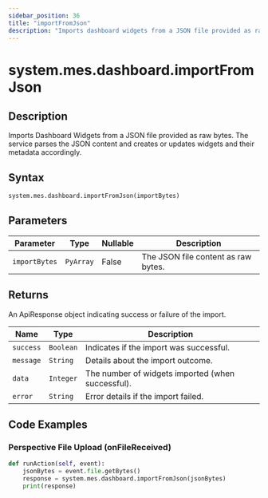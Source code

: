 ```yaml
---
sidebar_position: 36
title: "importFromJson"
description: "Imports dashboard widgets from a JSON file provided as raw bytes."
---
```


# system.mes.dashboard.importFromJson

## Description

Imports Dashboard Widgets from a JSON file provided as raw bytes. The service parses the JSON content and creates or
updates widgets and their metadata accordingly.

## Syntax

```python
system.mes.dashboard.importFromJson(importBytes)
```

## Parameters

| Parameter     | Type      | Nullable | Description                         |
|---------------|-----------|----------|-------------------------------------|
| `importBytes` | `PyArray` | False    | The JSON file content as raw bytes. |

## Returns

An ApiResponse object indicating success or failure of the import.

| Name      | Type      | Description                                       |
|-----------|-----------|---------------------------------------------------|
| `success` | `Boolean` | Indicates if the import was successful.           |
| `message` | `String`  | Details about the import outcome.                 |
| `data`    | `Integer` | The number of widgets imported (when successful). |
| `error`   | `String`  | Error details if the import failed.               |

## Code Examples

### Perspective File Upload (onFileReceived)

```python
def runAction(self, event):
    jsonBytes = event.file.getBytes()
    response = system.mes.dashboard.importFromJson(jsonBytes)
    print(response)
```
